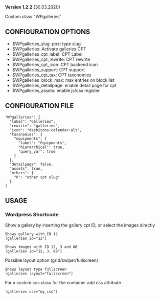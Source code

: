 **Version 1.2.2** (30.03.2020)

Custom class "WPgalleries"

## CONFIGURATION OPTIONS
* $WPgalleries_slug: post type slug
* $WPgalleries: Activate galleries CPT
* $WPgalleries_cpt_label: CPT Label
* $WPgalleries_cpt_rewrite: CPT rewrite
* $WPgalleries_cpt_icon: CPT backend icon
* $WPgalleries_support: CPT support
* $WPgalleries_cpt_tax: CPT taxonomies
* $WPgalleries_block_max: max entries on block list
* $WPgalleries_detailpage: enable detail page for cpt
* $WPgalleries_assets: enable js/css register

## CONFIGURATION FILE
```
"WPgalleries": {
  "label": "Galleries",
  "rewrite": "galleries",
  "icon": "dashicons-calendar-alt",
  "taxanomies": {
    "equipments": {
      "label": "Equipments",
      "hierarchical": true,
      "query_var": true
    }
  },
  "detailpage": false,
  "assets": true,
  "others": {
    "0": "other cpt slug"
  }
}
```

## USAGE
### Wordpress Shortcode
Show a gallery by inserting the gallery cpt ID, or select the images directly
```
Shows gallery with ID 12
[galleries id="12"]

Shows images with ID 12, 3 and 88
[galleries id="12, 3, 88"]
```

Possible layout option (grid/swiper/fullscreen)
```
Shows layout type fullscreen
[galleries layout="fullscreen"]
```

For a custom css class for the container add css attribute
```
[galleries css="my_css"]
```
